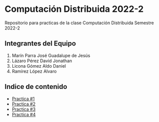 # Computación Distribuida 2022-2

Repositorio para practicas de la clase Computación Distribuida Semestre 2022-2

## Integrantes del Equipo

1. Marín Parra José Guadalupe de Jesús
2. Lázaro Pérez David Jonathan
3. Licona Gómez Aldo Daniel
4. Ramírez López Alvaro

## Indice de contenido

* [Practica #1](https://gitlab.com/alvaro-ramirez/computacion-distribuida-2022-2/-/tree/main/Practica01)
* [Practica #2](https://gitlab.com/alvaro-ramirez/computacion-distribuida-2022-2/-/tree/main/Practica02)
* [Practica #3](https://gitlab.com/alvaro-ramirez/computacion-distribuida-2022-2/-/tree/main/Practica03)
* [Practica #4](https://gitlab.com/alvaro-ramirez/computacion-distribuida-2022-2/-/tree/main/Practica04)
